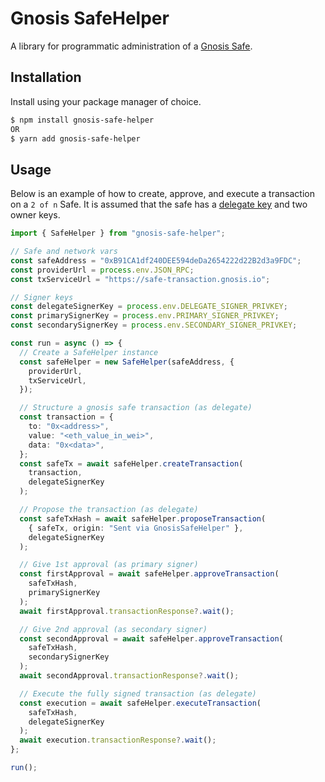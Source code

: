 # Gnosis SafeHelper

A library for programmatic administration of a [Gnosis Safe](https://gnosis-safe.io/).

## Installation

Install using your package manager of choice.

```bash
$ npm install gnosis-safe-helper
OR
$ yarn add gnosis-safe-helper
```

## Usage

Below is an example of how to create, approve, and execute a transaction on a `2 of n` Safe. It is assumed that the safe has a [delegate key](https://help.gnosis-safe.io/en/articles/5809867-what-is-a-delegate-key) and two owner keys.

```typescript
import { SafeHelper } from "gnosis-safe-helper";

// Safe and network vars
const safeAddress = "0xB91CA1df240DEE594deDa2654222d22B2d3a9FDC";
const providerUrl = process.env.JSON_RPC;
const txServiceUrl = "https://safe-transaction.gnosis.io";

// Signer keys
const delegateSignerKey = process.env.DELEGATE_SIGNER_PRIVKEY;
const primarySignerKey = process.env.PRIMARY_SIGNER_PRIVKEY;
const secondarySignerKey = process.env.SECONDARY_SIGNER_PRIVKEY;

const run = async () => {
  // Create a SafeHelper instance
  const safeHelper = new SafeHelper(safeAddress, {
    providerUrl,
    txServiceUrl,
  });

  // Structure a gnosis safe transaction (as delegate)
  const transaction = {
    to: "0x<address>",
    value: "<eth_value_in_wei>",
    data: "0x<data>",
  };
  const safeTx = await safeHelper.createTransaction(
    transaction,
    delegateSignerKey
  );

  // Propose the transaction (as delegate)
  const safeTxHash = await safeHelper.proposeTransaction(
    { safeTx, origin: "Sent via GnosisSafeHelper" },
    delegateSignerKey
  );

  // Give 1st approval (as primary signer)
  const firstApproval = await safeHelper.approveTransaction(
    safeTxHash,
    primarySignerKey
  );
  await firstApproval.transactionResponse?.wait();

  // Give 2nd approval (as secondary signer)
  const secondApproval = await safeHelper.approveTransaction(
    safeTxHash,
    secondarySignerKey
  );
  await secondApproval.transactionResponse?.wait();

  // Execute the fully signed transaction (as delegate)
  const execution = await safeHelper.executeTransaction(
    safeTxHash,
    delegateSignerKey
  );
  await execution.transactionResponse?.wait();
};

run();
```

